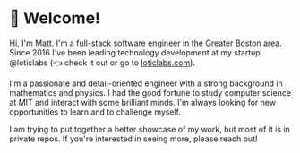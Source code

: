 # 👋 Welcome!

Hi, I'm Matt. I'm a full-stack software engineer in the Greater Boston area. Since 2016 I've been leading technology development at my
startup @loticlabs (👈 check it out or go to [loticlabs.com](https://loticlabs.com)).

I'm a passionate and detail-oriented engineer with a strong background in mathematics and physics. I had the good fortune
to study computer science at MIT and interact with some brilliant minds. I'm always looking for new opportunities to learn
and to challenge myself.

I am trying to put together a better showcase of my work, but most of it is in private repos. If you're interested in
seeing more, please reach out!